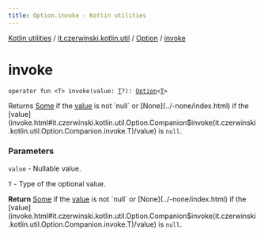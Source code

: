 ```yaml
---
title: Option.invoke - Kotlin utilities
---
```


[Kotlin utilities](../../index.html) / [it.czerwinski.kotlin.util](../index.html) / [Option](index.html) / [invoke](./invoke.html)

# invoke

`operator fun <T> invoke(value: `[`T`](invoke.html#T)`?): `[`Option`](index.html)`<`[`T`](invoke.html#T)`>`

Returns [Some](../-some/index.html) if the [value](invoke.html#it.czerwinski.kotlin.util.Option.Companion$invoke(it.czerwinski.kotlin.util.Option.Companion.invoke.T)/value) is not `null` or [None](../-none/index.html) if the [value](invoke.html#it.czerwinski.kotlin.util.Option.Companion$invoke(it.czerwinski.kotlin.util.Option.Companion.invoke.T)/value) is `null`.

### Parameters

`value` - Nullable value.

`T` - Type of the optional value.

**Return**
[Some](../-some/index.html) if the [value](invoke.html#it.czerwinski.kotlin.util.Option.Companion$invoke(it.czerwinski.kotlin.util.Option.Companion.invoke.T)/value) is not `null` or [None](../-none/index.html) if the [value](invoke.html#it.czerwinski.kotlin.util.Option.Companion$invoke(it.czerwinski.kotlin.util.Option.Companion.invoke.T)/value) is `null`.

